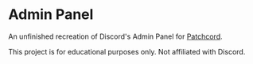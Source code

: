 # Admin Panel

An unfinished recreation of Discord's Admin Panel for [Patchcord](https://github.com/dolfies/patchcord).

This project is for educational purposes only. Not affiliated with Discord.
